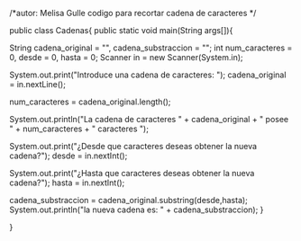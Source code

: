 /*autor: Melisa Gulle
 codigo para recortar cadena de caracteres */



public class Cadenas{
 public static void main(String args[]){

  String cadena_original = "", cadena_substraccion = "";
  int num_caracteres = 0, desde = 0, hasta = 0;
  Scanner in = new Scanner(System.in);

  System.out.print("Introduce una cadena de caracteres: ");
  cadena_original = in.nextLine();

  num_caracteres = cadena_original.length();

  System.out.println("La cadena de caracteres " + cadena_original + " posee " +
                      num_caracteres + " caracteres ");

  System.out.print("¿Desde que caracteres deseas obtener la nueva cadena?");
  desde = in.nextInt();

  System.out.print("¿Hasta que caracteres deseas obtener la nueva cadena?");
  hasta = in.nextInt();

  cadena_substraccion = cadena_original.substring(desde,hasta);
  System.out.println("la nueva cadena es: " + cadena_substraccion);
 }

}
